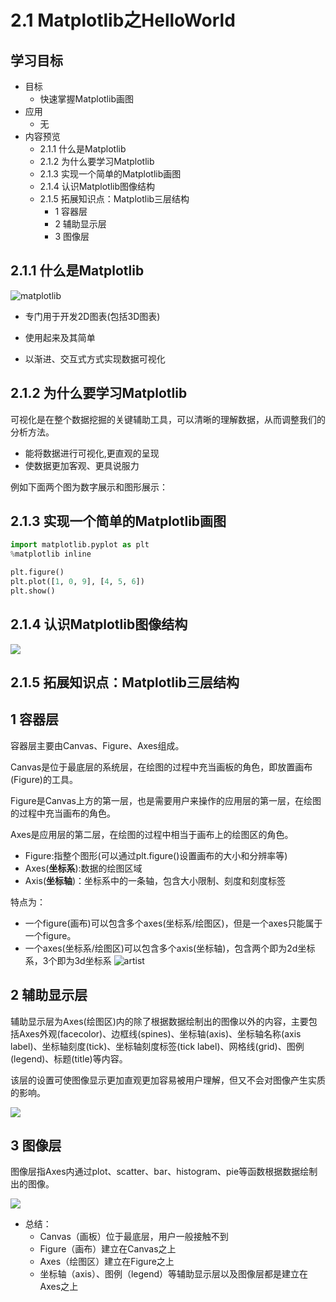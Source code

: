 # 2.1 Matplotlib之HelloWorld

## 学习目标

* 目标
  * 快速掌握Matplotlib画图
* 应用
  * 无
* 内容预览
  * 2.1.1 什么是Matplotlib
  * 2.1.2 为什么要学习Matplotlib
  * 2.1.3 实现一个简单的Matplotlib画图
  * 2.1.4 认识Matplotlib图像结构
  * 2.1.5 拓展知识点：Matplotlib三层结构
    * 1 容器层
    * 2 辅助显示层
    * 3 图像层

## 2.1.1 什么是Matplotlib

![matplotlib](../images/matplotlib.png)

* 专门用于开发2D图表(包括3D图表)


* 使用起来及其简单


* 以渐进、交互式方式实现数据可视化



## 2.1.2 为什么要学习Matplotlib

可视化是在整个数据挖掘的关键辅助工具，可以清晰的理解数据，从而调整我们的分析方法。

* 能将数据进行可视化,更直观的呈现
* 使数据更加客观、更具说服力

例如下面两个图为数字展示和图形展示：



## 2.1.3 实现一个简单的Matplotlib画图

```python
import matplotlib.pyplot as plt
%matplotlib inline

plt.figure()
plt.plot([1, 0, 9], [4, 5, 6])
plt.show()
```

## 2.1.4 认识Matplotlib图像结构

![](../images/matplotlib图像结构.jpeg)	

## 2.1.5 拓展知识点：Matplotlib三层结构

## 1 容器层	

容器层主要由Canvas、Figure、Axes组成。

Canvas是位于最底层的系统层，在绘图的过程中充当画板的角色，即放置画布(Figure)的工具。

Figure是Canvas上方的第一层，也是需要用户来操作的应用层的第一层，在绘图的过程中充当画布的角色。

Axes是应用层的第二层，在绘图的过程中相当于画布上的绘图区的角色。

- Figure:指整个图形(可以通过plt.figure()设置画布的大小和分辨率等)
- Axes(**坐标系**):数据的绘图区域
- Axis(**坐标轴**)：坐标系中的一条轴，包含大小限制、刻度和刻度标签

特点为：

- 一个figure(画布)可以包含多个axes(坐标系/绘图区)，但是一个axes只能属于一个figure。
- 一个axes(坐标系/绘图区)可以包含多个axis(坐标轴)，包含两个即为2d坐标系，3个即为3d坐标系
  ![artist](http://mafei001.xydn.fun/artist.png)



## 2 辅助显示层

辅助显示层为Axes(绘图区)内的除了根据数据绘制出的图像以外的内容，主要包括Axes外观(facecolor)、边框线(spines)、坐标轴(axis)、坐标轴名称(axis label)、坐标轴刻度(tick)、坐标轴刻度标签(tick label)、网格线(grid)、图例(legend)、标题(title)等内容。

该层的设置可使图像显示更加直观更加容易被用户理解，但又不会对图像产生实质的影响。

![](http://mafei001.xydn.fun/%E8%BE%85%E5%8A%A9%E6%98%BE%E7%A4%BA%E5%B1%82.jpeg)

## 3 图像层

图像层指Axes内通过plot、scatter、bar、histogram、pie等函数根据数据绘制出的图像。

![](http://mafei001.xydn.fun/%E5%9B%BE%E5%83%8F%E5%B1%82.jpeg)



- 总结：
  - Canvas（画板）位于最底层，用户一般接触不到
  - Figure（画布）建立在Canvas之上
  - Axes（绘图区）建立在Figure之上
  - 坐标轴（axis）、图例（legend）等辅助显示层以及图像层都是建立在Axes之上


